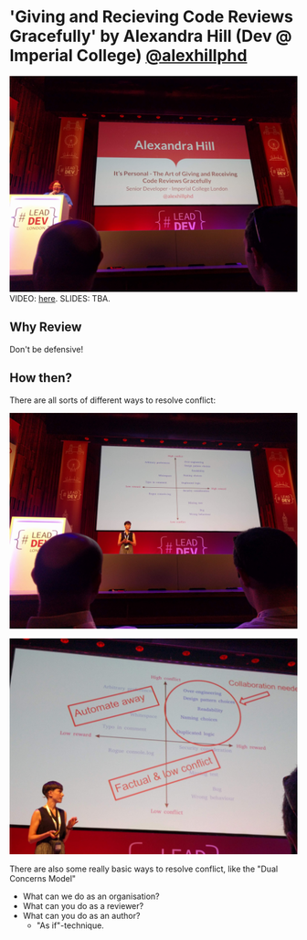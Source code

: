 # 'Giving and Recieving Code Reviews Gracefully' by Alexandra Hill (Dev @ Imperial College) [@alexhillphd](https://twitter.com/alexhillphd)

![Alexandra Hill](img/03_AlexandraHill.jpg "Alexandra Hill intro")
VIDEO: [here](https://www.youtube.com/watch?v=XY6eA2_2hOg&list=PLBzScQzZ83I_VX8zgmLqIfma_kJs3RRmu&index=17&t=0s). SLIDES: TBA.

## Why Review

Don't be defensive!

## How then?

There are all sorts of different ways to resolve conflict:

![Alexandra Hill - Conflict Types](img/03a_AlexandraHill.jpg "Different conflict types")

![Alexandra Hill - Conflict Resolution mechanisms](img/03b_AlexandraHill.jpg "How to implement conflict resolution")

There are also some really basic ways to resolve conflict, like the "Dual Concerns Model"

- What can we do as an organisation?
- What can you do as a reviewer?
- What can you do as an author?
  - "As if"-technique.
